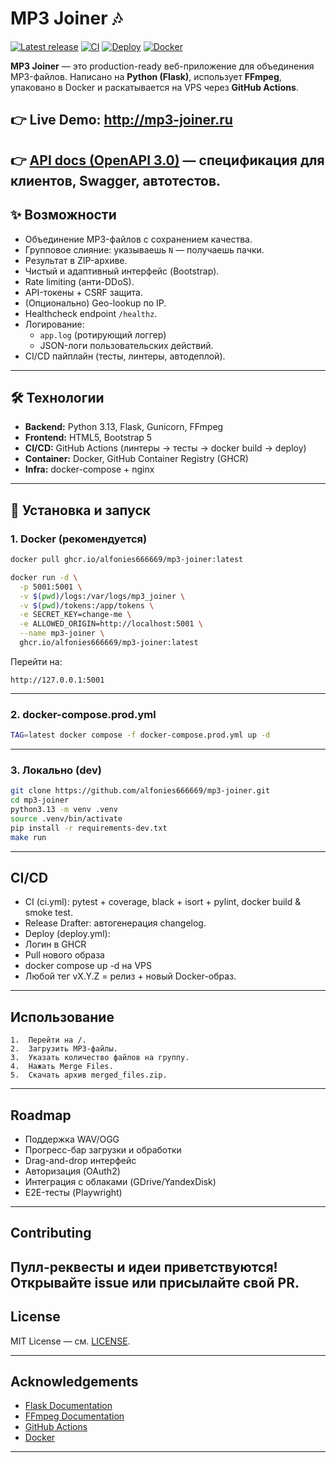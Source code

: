 # MP3 Joiner 🎶

[![Latest release](https://img.shields.io/github/v/release/alfonies666669/mp3-joiner?sort=semver)](https://github.com/alfonies666669/mp3-joiner/releases)
[![CI](https://github.com/alfonies666669/mp3-joiner/actions/workflows/ci.yml/badge.svg)](https://github.com/alfonies666669/mp3-joiner/actions/workflows/ci.yml)
[![Deploy](https://github.com/alfonies666669/mp3-joiner/actions/workflows/deploy.yml/badge.svg)](https://github.com/alfonies666669/mp3-joiner/actions/workflows/deploy.yml)
[![Docker](https://img.shields.io/badge/docker-ghcr.io%2Falfonies666669%2Fmp3--joiner-blue)](https://github.com/alfonies666669/mp3-joiner/pkgs/container/mp3-joiner)

**MP3 Joiner** — это production-ready веб-приложение для объединения MP3-файлов.
Написано на **Python (Flask)**, использует **FFmpeg**, упаковано в Docker и раскатывается на VPS через **GitHub Actions**.

**👉 Live Demo: http://mp3-joiner.ru**
---
👉 [API docs (OpenAPI 3.0)](docs/spec/openapi.yaml) — спецификация для клиентов, Swagger, автотестов.
---

## ✨ Возможности

- Объединение MP3-файлов с сохранением качества.
- Групповое слияние: указываешь `N` — получаешь пачки.
- Результат в ZIP-архиве.
- Чистый и адаптивный интерфейс (Bootstrap).
- Rate limiting (анти-DDoS).
- API-токены + CSRF защита.
- (Опционально) Geo-lookup по IP.
- Healthcheck endpoint `/healthz`.
- Логирование:
  - `app.log` (ротирующий логгер)
  - JSON-логи пользовательских действий.
- CI/CD пайплайн (тесты, линтеры, автодеплой).

---

## 🛠️ Технологии

- **Backend:** Python 3.13, Flask, Gunicorn, FFmpeg
- **Frontend:** HTML5, Bootstrap 5
- **CI/CD:** GitHub Actions (линтеры → тесты → docker build → deploy)
- **Container:** Docker, GitHub Container Registry (GHCR)
- **Infra:** docker-compose + nginx

---

## 🚀 Установка и запуск

### 1. Docker (рекомендуется)

```bash
docker pull ghcr.io/alfonies666669/mp3-joiner:latest

docker run -d \
  -p 5001:5001 \
  -v $(pwd)/logs:/var/logs/mp3_joiner \
  -v $(pwd)/tokens:/app/tokens \
  -e SECRET_KEY=change-me \
  -e ALLOWED_ORIGIN=http://localhost:5001 \
  --name mp3-joiner \
  ghcr.io/alfonies666669/mp3-joiner:latest
```
Перейти на:
   ```
   http://127.0.0.1:5001
   ```

---
### 2. docker-compose.prod.yml
```bash
TAG=latest docker compose -f docker-compose.prod.yml up -d
```

---
### 3. Локально (dev)
```bash
git clone https://github.com/alfonies666669/mp3-joiner.git
cd mp3-joiner
python3.13 -m venv .venv
source .venv/bin/activate
pip install -r requirements-dev.txt
make run
```

---
## CI/CD
- CI (ci.yml): pytest + coverage, black + isort + pylint, docker build & smoke test.
- Release Drafter: автогенерация changelog.
- Deploy (deploy.yml):
- Логин в GHCR
- Pull нового образа
- docker compose up -d на VPS
- Любой тег vX.Y.Z = релиз + новый Docker-образ.
---
## Использование

	1.	Перейти на /.
	2.	Загрузить MP3-файлы.
	3.	Указать количество файлов на группу.
	4.	Нажать Merge Files.
	5.	Скачать архив merged_files.zip.

---

## Roadmap

-	Поддержка WAV/OGG
-	Прогресс-бар загрузки и обработки
-	Drag-and-drop интерфейс
-	Авторизация (OAuth2)
-	Интеграция с облаками (GDrive/YandexDisk)
-	E2E-тесты (Playwright)

---

## Contributing

Пулл-реквесты и идеи приветствуются!
Открывайте issue или присылайте свой PR.
---

## License

MIT License — см. [LICENSE](LICENSE).

---

## Acknowledgements

- [Flask Documentation](https://flask.palletsprojects.com/)
- [FFmpeg Documentation](https://ffmpeg.org/documentation.html)
- [GitHub Actions](https://docs.github.com/en/actions)
- [Docker](https://docs.docker.com/)

---
